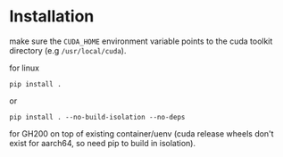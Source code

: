 # Installation

make sure the `CUDA_HOME` environment variable points to the cuda toolkit directory (e.g `/usr/local/cuda`).

for linux

```pip install .```

or

```pip install . --no-build-isolation --no-deps```

for GH200 on top of existing container/uenv (cuda release wheels don't exist for aarch64, so need pip to build in isolation).

